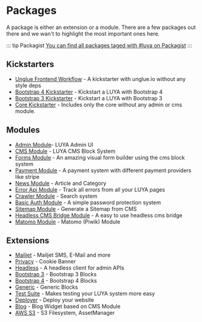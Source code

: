 # Packages

A package is either an extension or a module. There are a few packages out there and we wan't to highlight the most important ones here.

::: tip Packagist
[You can find all packages taged with #luya on Packagist](https://packagist.org/?tags=luya)
:::

## Kickstarters

+ [Unglue Frontend Workflow](https://github.com/zephir/luya-unglue-kickstarter) - A kickstarter with unglue.io without any style deps
+ [Bootstrap 4 Kickstarter](https://github.com/luyadev/luya-kickstarter-bootstrap4) - Kickstart a LUYA with Bootstrap 4
+ [Bootstrap 3 Kickstarter](https://github.com/luyadev/luya-kickstarter) - Kickstart a LUYA with Bootstrap 3
+ [Core Kickstarter](https://github.com/luyadev/luya-kickstarter-core) - Includes only the core without any admin or cms module.

## Modules

+ [Admin Module](https://github.com/luyadev/luya-module-admin)- LUYA Admin UI
+ [CMS Module](https://github.com/luyadev/luya-module-cms) - LUYA CMS Block System
+ [Forms Module](https://packagist.org/packages/luyadev/luya-module-forms) - An amazing visual form builder using the cms block system
+ [Payment Module](https://github.com/luyadev/luya-module-payment) - A payment system with different payment providers like stripe
+ [News Module](https://github.com/luyadev/luya-module-news) - Article and Category
+ [Error Api Module](https://github.com/luyadev/luya-module-errorapi) - Track all errors from all your LUYA pages
+ [Crawler Module](https://github.com/luyadev/luya-module-crawler) -  Search system
+ [Basic Auth Module](https://github.com/luyadev/luya-module-basicauth) - A simple password protection system
+ [Sitemap Module](https://github.com/cebe/luya-module-sitemap) - Generate a Sitemap from CMS 
+ [Headless CMS Bridge Module](https://packagist.org/packages/luyadev/luya-headless-cms-api) - A easy to use headless cms bridge
+ [Matomo Module](https://github.com/luyadev/luya-module-matomo) - Matomo (Piwik) Module

## Extensions

+ [Mailjet](https://github.com/luyadev/luya-mailjet) - Mailjet SMS, E-Mail and more
+ [Privacy](https://github.com/luyadev/luya-privacy) - Cookie Banner
+ [Headless](https://github.com/luyadev/luya-privacy) - A headless client for admin APIs
+ [Bootstrap 3](https://github.com/luyadev/luya-boostrap3) - Bootstrap 3 Blocks
+ [Bootstrap 4](https://github.com/luyadev/luya-boostrap4) - Bootstrap 4 Blocks
+ [Generic](https://github.com/luyadev/luya-boostrap4) - Generic Blocks
+ [Test Suite](https://github.com/luyadev/luya-testsuite) - Makes testing your LUYA system more easy
+ [Deployer](https://github.com/luyadev/luya-deployer) - Deploy your website
+ [Blog](https://github.com/luyadev/luya-blog) - Blog Widget based on CMS Module
+ [AWS S3](https://github.com/luyadev/luya-aws) - S3 Filesystem, AssetManager